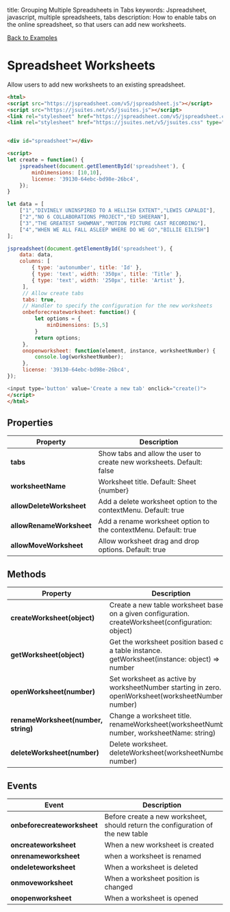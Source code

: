 title: Grouping Multiple Spreadsheets in Tabs
keywords: Jspreadsheet, javascript, multiple spreadsheets, tabs
description: How to enable tabs on the online spreadsheet, so that users can add new worksheets.

[Back to Examples](/docs/v5/examples "Back to the examples section")

# Spreadsheet Worksheets

Allow users to add new worksheets to an existing spreadsheet.

```html
<html>
<script src="https://jspreadsheet.com/v5/jspreadsheet.js"></script>
<script src="https://jsuites.net/v5/jsuites.js"></script>
<link rel="stylesheet" href="https://jspreadsheet.com/v5/jspreadsheet.css" type="text/css" />
<link rel="stylesheet" href="https://jsuites.net/v5/jsuites.css" type="text/css" />


<div id="spreadsheet"></div>

<script>
let create = function() {
    jspreadsheet(document.getElementById('spreadsheet'), {
        minDimensions: [10,10],
        license: '39130-64ebc-bd98e-26bc4',
    });
}

let data = [
    ["1","DIVINELY UNINSPIRED TO A HELLISH EXTENT","LEWIS CAPALDI"],
    ["2","NO 6 COLLABORATIONS PROJECT","ED SHEERAN"],
    ["3","THE GREATEST SHOWMAN","MOTION PICTURE CAST RECORDING"],
    ["4","WHEN WE ALL FALL ASLEEP WHERE DO WE GO","BILLIE EILISH"]
];

jspreadsheet(document.getElementById('spreadsheet'), {
    data: data,
    columns: [
        { type: 'autonumber', title: 'Id' },
        { type: 'text', width: '350px', title: 'Title' },
        { type: 'text', width: '250px', title: 'Artist' },
     ],
     // Allow create tabs
     tabs: true,
     // Handler to specify the configuration for the new worksheets
     onbeforecreateworksheet: function() {
         let options = {
             minDimensions: [5,5]
         }
         return options;
     },
     onopenworksheet: function(element, instance, worksheetNumber) {
         console.log(worksheetNumber);
     },
     license: '39130-64ebc-bd98e-26bc4',
});

<input type='button' value='Create a new tab' onclick="create()">
</script>
</html>
```
  

## Properties

| Property                 | Description                                                            |
| -------------------------|------------------------------------------------------------------------|
| **tabs**                 |  Show tabs and allow the user to create new worksheets. Default: false |
| **worksheetName**        |  Worksheet title. Default: Sheet {number}                              |
| **allowDeleteWorksheet** |  Add a delete worksheet option to the contextMenu. Default: true       |
| **allowRenameWorksheet** |  Add a rename worksheet option to the contextMenu. Default: true       |
| **allowMoveWorksheet**   |  Allow worksheet drag and drop options. Default: true                  |

 

## Methods

| Property                            | Description                                                                                              |
| ------------------------------------|----------------------------------------------------------------------------------------------------------|
| **createWorksheet(object)**         |  Create a new table worksheet based on a given configuration.<br/>createWorksheet(configuration: object) |
| **getWorksheet(object)**            |  Get the worksheet position based on a table instance.<br/>getWorksheet(instance: object) => number      |
| **openWorksheet(number)**           |  Set worksheet as active by worksheetNumber starting in zero.<br/>openWorksheet(worksheetNumber: number) |
| **renameWorksheet(number, string)** |  Change a worksheet title.<br/>renameWorksheet(worksheetNumber: number, worksheetName: string)           |
| **deleteWorksheet(number)**         |  Delete worksheet.<br/>deleteWorksheet(worksheetNumber: number)                                          |

 

## Events

| Event                       | Description                                                                      |
| ----------------------------|----------------------------------------------------------------------------------|
| **onbeforecreateworksheet** |  Before create a new worksheet, should return the configuration of the new table |
| **oncreateworksheet**       |  When a new worksheet is created                                                 |
| **onrenameworksheet**       |  when a worksheet is renamed                                                     |
| **ondeleteworksheet**       |  When a worksheet is deleted                                                     |
| **onmoveworksheet**         |  When a worksheet position is changed                                            |
| **onopenworksheet**         |  When a worksheet is opened                                                      |


